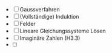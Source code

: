  - [ ] Gaussverfahren 
 - [ ] (Vollständige) Induktion
 - [ ] Felder
 - [ ] Lineare Gleichungssysteme Lösen
 - [ ] Imaginäre Zahlen (H3.3)
 - [ ] 